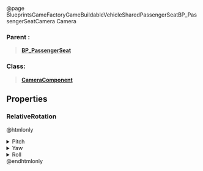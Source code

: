 @page BlueprintsGameFactoryGameBuildableVehicleSharedPassengerSeatBP_PassengerSeatCamera Camera
### Parent :
<b><a href="_blueprints_game_factory_game_buildable_vehicle-shared_passenger_seat_b_p__passenger_seat.html"><blockquote>BP_PassengerSeat</blockquote></a></b>
### Class:
<b><a href="_class_script_camera_component.html"><blockquote>CameraComponent</blockquote></a></b>
## Properties
### RelativeRotation
@htmlonly
<details>
 <summary>Pitch</summary>
<blockquote>9.999956130981445</blockquote>
</details>
<details>
 <summary>Yaw</summary>
<blockquote>0</blockquote>
</details>
<details>
 <summary>Roll</summary>
<blockquote>0</blockquote>
</details>
@endhtmlonly

